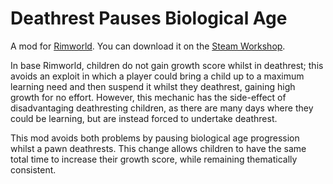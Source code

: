 # Deathrest Pauses Biological Age

A mod for [Rimworld](https://store.steampowered.com/app/294100/RimWorld/). You can download it on the [Steam Workshop](https://steamcommunity.com/sharedfiles/filedetails/?id=2940569974). 

In base Rimworld, children do not gain growth score whilst in deathrest; this avoids an exploit in which a player could bring a child up to a maximum learning need and then suspend it whilst they deathrest, gaining high growth for no effort. However, this mechanic has the side-effect of disadvantaging deathresting children, as there are many days where they could be learning, but are instead forced to undertake deathrest. 

This mod avoids both problems by pausing biological age progression whilst a pawn deathrests. This change allows children to have the same total time to increase their growth score, while remaining thematically consistent.

